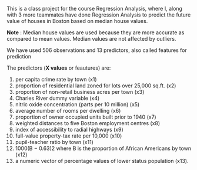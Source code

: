 This is a class project for the course Regression Analysis, where I, along with 3 more teammates have done Regression Analysis to predict the future value of houses in Boston based on median house values.

**Note** : Median house values are used because they are more accurate as compared to mean values. Median values are not affected by outliers.

We have used 506 observations and 13 predictors, also called features for prediction

The predictors (**X values** or feautures) are:
1. per capita crime rate by town (x1)
2. proportion of residential land zoned for lots over 25,000 sq.ft. (x2)
3. proportion of non-retail business acres per town (x3)
4. Charles River dummy variable (x4)
5. nitric oxide concentration (parts per 10 million) (x5)
6. average number of rooms per dwelling (x6)
7. proportion of owner occupied units built prior to 1940 (x7)
8. weighted distances to five Boston employment centres (x8)
9. index of accessibility to radial highways (x9)
10. full-value property-tax rate per 10,000 (x10)
11. pupil-teacher ratio by town (x11)
12. 1000(B − 0.63)2 where B is the proportion of African Americans by town (x12)
13. a numeric vector of percentage values of lower status population (x13).
